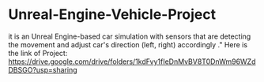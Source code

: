 # Unreal-Engine-Vehicle-Project
it is an Unreal Engine-based car simulation with sensors that are detecting the movement and adjust car's direction (left, right) accordingly ." Here is the link of Project:  https://drive.google.com/drive/folders/1kdFvy1fIeDnMvBV8T0DnWm96WZdDBSGO?usp=sharing
